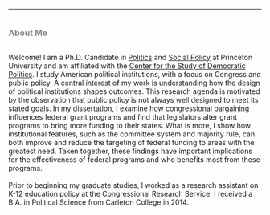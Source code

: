 <hr>
<div class="row">
  <div class="column left" style="color:#888"> <h3>About Me</h3> </div>
  <div class="column right"> <p> Welcome! I am a Ph.D. Candidate in <a href="https://politics.princeton.edu/">Politics</a> and <a href="http://wws.princeton.edu/graduate-programs/programs-and-certificates/joint-degree-program-social-policy">Social Policy</a> at Princeton University and am affiliated with the <a href="https://csdp.princeton.edu/">Center for the Study of Democratic Politics</a>. I study American political institutions, with a focus on Congress and public policy. A central interest of my work is understanding how the design of political institutions shapes outcomes. This research agenda is motivated by the observation that public policy is not always well designed to meet its stated goals. In my dissertation, I examine how congressional bargaining influences federal grant programs and find that legislators alter grant programs to bring more funding to their states. What is more, I show how institutional features, such as the committee system and majority rule, can both improve and reduce the targeting of federal funding to areas with the greatest need. Taken together, these findings have important implications for the effectiveness of federal programs and who benefits most from these programs.<br> <br>Prior to beginning my graduate studies, I worked as a research assistant on K-12 education policy at the Congressional Research Service. I received a B.A. in Political Science from Carleton College in 2014.</p> </div>
</div>

